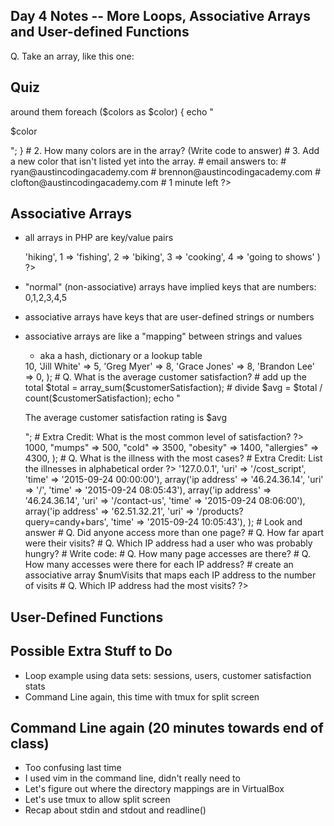 Day 4 Notes --
    More Loops,
    Associative Arrays
    and User-defined Functions
------------------------------------------------------------------------


Q. Take an array, like this one:

<?php
    $hobbies = array('biking','fishing','dancing','coding');

    # Q. take the array, and print it out like this:

    # biking, fishing, dancing, and coding

    foreach ($hobbies as $hobby) {
        echo $hobby;
    }
?>






Quiz
----

<?php
    $colors = array('red', 'blue', 'yellow', 'green',
                    'pink', 'white', 'black');

    # 1. Go through and echo out all the colors, with <p></p> around them

    foreach ($colors as $color) {
        echo "<p>$color</p>";
    }

    # 2. How many colors are in the array?  (Write code to answer)

    # 3. Add a new color that isn't listed yet into the array.

    # email answers to:
        # ryan@austincodingacademy.com
        # brennon@austincodingacademy.com
        # clofton@austincodingacademy.com

    # 1 minute left
?>

















Associative Arrays
------------------

* all arrays in PHP are key/value pairs


    <?php
    array('hiking','fishing','biking','cooking','going to shows')

    array(
        0 => 'hiking',
        1 => 'fishing',
        2 => 'biking',
        3 => 'cooking',
        4 => 'going to shows'
    )
    ?>


* "normal" (non-associative) arrays have implied keys that are numbers: 0,1,2,3,4,5

* associative arrays have keys that are user-defined strings or numbers

* associative arrays are like a "mapping" between strings and values

    * aka a hash, dictionary or a lookup table

    <?php

    $customerSatisfaction = array(
        'Nick Brown' => 10,
        'Jill White' => 5,
        'Greg Myer' => 8,
        'Grace Jones' => 8,
        'Brandon Lee' => 0,
    );

    # Q. What is the average customer satisfaction?

    # add up the total
    $total = array_sum($customerSatisfaction);

    # divide
    $avg = $total / count($customerSatisfaction);

    echo "<p>The average customer satisfaction rating is $avg</p>";




    # Extra Credit: What is the most common level of satisfaction?

    ?>
























    <?php
    $illnessCases = array(
        "measles" => 1000,
        "mumps" => 500,
        "cold" => 3500,
        "obesity" => 1400,
        "allergies" => 4300,
    );

    # Q. What is the illness with the most cases?

    # Extra Credit: List the illnesses in alphabetical order

    ?>







    <?php
        $accessLog = array(
            array('ip address' => '127.0.0.1', 'uri' => '/cost_script', 'time' => '2015-09-24 00:00:00'),
            array('ip address' => '46.24.36.14', 'uri' => '/', 'time' => '2015-09-24 08:05:43'),
            array('ip address' => '46.24.36.14', 'uri' => '/contact-us', 'time' => '2015-09-24 08:06:00'),
            array('ip address' => '62.51.32.21', 'uri' => '/products?query=candy+bars', 'time' => '2015-09-24 10:05:43'),
        );

    # Look and answer

        # Q. Did anyone access more than one page?
        # Q. How far apart were their visits?

        # Q. Which IP address had a user who was probably hungry?

    # Write code:

        # Q. How many page accesses are there?

        # Q. How many accesses were there for each IP address?

            # create an associative array $numVisits that maps each IP address to the number of visits

        # Q. Which IP address had the most visits?
    
    ?>







User-Defined Functions
----------------------




Possible Extra Stuff to Do
--------------------------

* Loop example using data sets: sessions, users, customer satisfaction stats
* Command Line again, this time with tmux for split screen




Command Line again (20 minutes towards end of class)
------------------

* Too confusing last time
* I used vim in the command line, didn't really need to
* Let's figure out where the directory mappings are in VirtualBox
* Let's use tmux to allow split screen
* Recap about stdin and stdout and readline()


